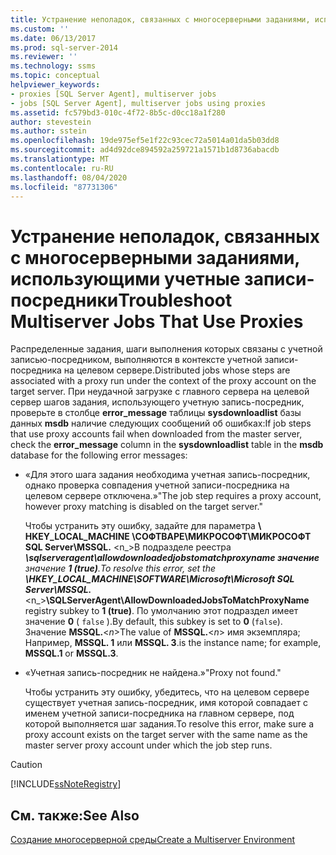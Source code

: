 ```yaml
---
title: Устранение неполадок, связанных с многосерверными заданиями, использующими учетные записи-посредники | Документация Майкрософт
ms.custom: ''
ms.date: 06/13/2017
ms.prod: sql-server-2014
ms.reviewer: ''
ms.technology: ssms
ms.topic: conceptual
helpviewer_keywords:
- proxies [SQL Server Agent], multiserver jobs
- jobs [SQL Server Agent], multiserver jobs using proxies
ms.assetid: fc579bd3-010c-4f72-8b5c-d0cc18a1f280
author: stevestein
ms.author: sstein
ms.openlocfilehash: 19de975ef5e1f22c93cec72a5014a01da5b03dd8
ms.sourcegitcommit: ad4d92dce894592a259721a1571b1d8736abacdb
ms.translationtype: MT
ms.contentlocale: ru-RU
ms.lasthandoff: 08/04/2020
ms.locfileid: "87731306"
---
```

# <a name="troubleshoot-multiserver-jobs-that-use-proxies"></a><span data-ttu-id="2c345-102">Устранение неполадок, связанных с многосерверными заданиями, использующими учетные записи-посредники</span><span class="sxs-lookup"><span data-stu-id="2c345-102">Troubleshoot Multiserver Jobs That Use Proxies</span></span>
  <span data-ttu-id="2c345-103">Распределенные задания, шаги выполнения которых связаны с учетной записью-посредником, выполняются в контексте учетной записи-посредника на целевом сервере.</span><span class="sxs-lookup"><span data-stu-id="2c345-103">Distributed jobs whose steps are associated with a proxy run under the context of the proxy account on the target server.</span></span> <span data-ttu-id="2c345-104">При неудачной загрузке с главного сервера на целевой сервер шагов задания, использующего учетную запись-посредник, проверьте в столбце **error_message** таблицы **sysdownloadlist** базы данных **msdb** наличие следующих сообщений об ошибках:</span><span class="sxs-lookup"><span data-stu-id="2c345-104">If job steps that use proxy accounts fail when downloaded from the master server, check the **error_message** column in the **sysdownloadlist** table in the **msdb** database for the following error messages:</span></span>  
  
-   <span data-ttu-id="2c345-105">«Для этого шага задания необходима учетная запись-посредник, однако проверка совпадения учетной записи-посредника на целевом сервере отключена.»</span><span class="sxs-lookup"><span data-stu-id="2c345-105">"The job step requires a proxy account, however proxy matching is disabled on the target server."</span></span>  
  
     <span data-ttu-id="2c345-106">Чтобы устранить эту ошибку, задайте для параметра **\ HKEY_LOCAL_MACHINE \СОФТВАРЕ\МИКРОСОФТ\МИКРОСОФТ SQL Server\MSSQL.** \<n_>В подразделе реестра _**\sqlserveragent\allowdownloadedjobstomatchproxyname значение** значение **1 (true)**.</span><span class="sxs-lookup"><span data-stu-id="2c345-106">To resolve this error, set the **\HKEY_LOCAL_MACHINE\SOFTWARE\Microsoft\Microsoft SQL Server\MSSQL.**_\<n_>**\SQLServerAgent\AllowDownloadedJobsToMatchProxyName** registry subkey to **1 (true)**.</span></span> <span data-ttu-id="2c345-107">По умолчанию этот подраздел имеет значение **0** ( `false` ).</span><span class="sxs-lookup"><span data-stu-id="2c345-107">By default, this subkey is set to **0** (`false`).</span></span> <span data-ttu-id="2c345-108">Значение **MSSQL.**\<*n*></span><span class="sxs-lookup"><span data-stu-id="2c345-108">The value of **MSSQL.**\<*n*></span></span> <span data-ttu-id="2c345-109">имя экземпляра; Например, **MSSQL. 1** или **MSSQL. 3**.</span><span class="sxs-lookup"><span data-stu-id="2c345-109">is the instance name; for example, **MSSQL.1** or **MSSQL.3**.</span></span>  
  
-   <span data-ttu-id="2c345-110">«Учетная запись-посредник не найдена.»</span><span class="sxs-lookup"><span data-stu-id="2c345-110">"Proxy not found."</span></span>  
  
     <span data-ttu-id="2c345-111">Чтобы устранить эту ошибку, убедитесь, что на целевом сервере существует учетная запись-посредник, имя которой совпадает с именем учетной записи-посредника на главном сервере, под которой выполняется шаг задания.</span><span class="sxs-lookup"><span data-stu-id="2c345-111">To resolve this error, make sure a proxy account exists on the target server with the same name as the master server proxy account under which the job step runs.</span></span>  
  
> [!CAUTION]  
>  [!INCLUDE[ssNoteRegistry](../../includes/ssnoteregistry-md.md)]  
  
## <a name="see-also"></a><span data-ttu-id="2c345-112">См. также:</span><span class="sxs-lookup"><span data-stu-id="2c345-112">See Also</span></span>  
 [<span data-ttu-id="2c345-113">Создание многосерверной среды</span><span class="sxs-lookup"><span data-stu-id="2c345-113">Create a Multiserver Environment</span></span>](create-a-multiserver-environment.md)  
  
  
